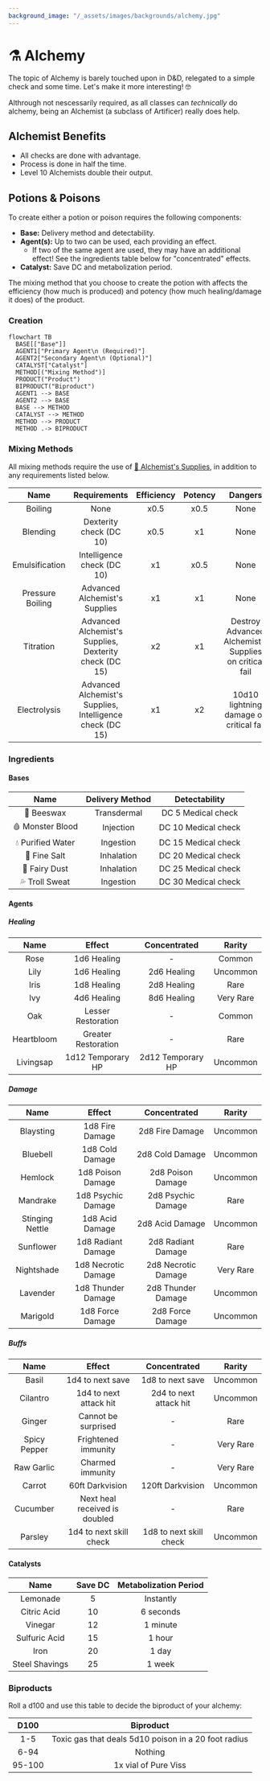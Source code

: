 ```yaml
---
background_image: "/_assets/images/backgrounds/alchemy.jpg"
---
```


# ⚗️ Alchemy

The topic of Alchemy is barely touched upon in D&D, relegated to a simple check and some time. Let's make it more interesting! 🤓

Althrough not nescessarily required, as all classes can _technically_ do alchemy, being an Alchemist (a subclass of Artificer) really does help.

## Alchemist Benefits

- All checks are done with advantage.
- Process is done in half the time.
- Level 10 Alchemists double their output.

## Potions & Poisons

To create either a potion or poison requires the following components:

- **Base:** Delivery method and detectability.
- **Agent(s):** Up to two can be used, each providing an effect.
  - If two of the same agent are used, they may have an additional effect! See the ingredients table below for "concentrated" effects.
- **Catalyst:** Save DC and metabolization period.

The mixing method that you choose to create the potion with affects the efficiency (how much is produced) and potency (how much healing/damage it does) of the product.

### Creation

```mermaid
flowchart TB
  BASE[["Base"]]
  AGENT1["Primary Agent\n (Required)"]
  AGENT2["Secondary Agent\n (Optional)"]
  CATALYST["Catalyst"]
  METHOD[("Mixing Method")]
  PRODUCT("Product")
  BIPRODUCT("Biproduct")
  AGENT1 --> BASE
  AGENT2 --> BASE
  BASE --> METHOD
  CATALYST --> METHOD
  METHOD --> PRODUCT
  METHOD .-> BIPRODUCT
```

### Mixing Methods

All mixing methods require the use of <a href="https://www.dndbeyond.com/equipment/alchemists-supplies" target="_blank">🐉 Alchemist's Supplies</a>, in addition to any requirements listed below.

|       Name       |                       Requirements                        | Efficiency | Potency |                        Dangers                         |
| :--------------: | :-------------------------------------------------------: | :--------: | :-----: | :----------------------------------------------------: |
|     Boiling      |                           None                            |    x0.5    |  x0.5   |                          None                          |
|     Blending     |                  Dexterity check (DC 10)                  |    x0.5    |   x1    |                          None                          |
|  Emulsification  |                Intelligence check (DC 10)                 |     x1     |  x0.5   |                          None                          |
| Pressure Boiling |               Advanced Alchemist's Supplies               |     x1     |   x1    |                          None                          |
|    Titration     |  Advanced Alchemist's Supplies, Dexterity check (DC 15)   |     x2     |   x1    | Destroy Advanced Alchemist's Supplies on critical fail |
|   Electrolysis   | Advanced Alchemist's Supplies, Intelligence check (DC 15) |     x1     |   x2    |        10d10 lightning damage on critical fail         |

### Ingredients

#### Bases

|       Name        | Delivery Method |    Detectability    |
| :---------------: | :-------------: | :-----------------: |
|    🐝 Beeswax     |   Transdermal   | DC 5 Medical check  |
| 🩸 Monster Blood  |    Injection    | DC 10 Medical check |
| 💧 Purified Water |    Ingestion    | DC 15 Medical check |
|   🧂 Fine Salt    |   Inhalation    | DC 20 Medical check |
|   💨 Fairy Dust   |   Inhalation    | DC 25 Medical check |
|  💦 Troll Sweat   |    Ingestion    | DC 30 Medical check |

#### Agents

##### Healing

|    Name    |       Effect        |   Concentrated    |  Rarity   |
| :--------: | :-----------------: | :---------------: | :-------: |
|    Rose    |     1d6 Healing     |         -         |  Common   |
|    Lily    |     1d6 Healing     |    2d6 Healing    | Uncommon  |
|    Iris    |     1d8 Healing     |    2d8 Healing    |   Rare    |
|    Ivy     |     4d6 Healing     |    8d6 Healing    | Very Rare |
|    Oak     | Lesser Restoration  |         -         |  Common   |
| Heartbloom | Greater Restoration |         -         |   Rare    |
| Livingsap  |  1d12 Temporary HP  | 2d12 Temporary HP | Uncommon  |

##### Damage

|      Name       |       Effect        |    Concentrated     |  Rarity   |
| :-------------: | :-----------------: | :-----------------: | :-------: |
|    Blaysting    |   1d8 Fire Damage   |   2d8 Fire Damage   | Uncommon  |
|    Bluebell     |   1d8 Cold Damage   |   2d8 Cold Damage   | Uncommon  |
|     Hemlock     |  1d8 Poison Damage  |  2d8 Poison Damage  | Uncommon  |
|    Mandrake     | 1d8 Psychic Damage  | 2d8 Psychic Damage  |   Rare    |
| Stinging Nettle |   1d8 Acid Damage   |   2d8 Acid Damage   | Uncommon  |
|    Sunflower    | 1d8 Radiant Damage  | 2d8 Radiant Damage  |   Rare    |
|   Nightshade    | 1d8 Necrotic Damage | 2d8 Necrotic Damage | Very Rare |
|    Lavender     | 1d8 Thunder Damage  | 2d8 Thunder Damage  | Uncommon  |
|    Marigold     |  1d8 Force Damage   |  2d8 Force Damage   | Uncommon  |

##### Buffs

|     Name     |            Effect             |      Concentrated       |  Rarity   |
| :----------: | :---------------------------: | :---------------------: | :-------: |
|    Basil     |       1d4 to next save        |    1d8 to next save     | Uncommon  |
|   Cilantro   |    1d4 to next attack hit     | 2d4 to next attack hit  | Uncommon  |
|    Ginger    |      Cannot be surprised      |            -            |   Rare    |
| Spicy Pepper |      Frightened immunity      |            -            | Very Rare |
|  Raw Garlic  |       Charmed immunity        |            -            | Very Rare |
|    Carrot    |        60ft Darkvision        |    120ft Darkvision     | Uncommon  |
|   Cucumber   | Next heal received is doubled |            -            |   Rare    |
|   Parsley    |    1d4 to next skill check    | 1d8 to next skill check | Uncommon  |

#### Catalysts

|      Name      | Save DC | Metabolization Period |
| :------------: | :-----: | :-------------------: |
|    Lemonade    |    5    |       Instantly       |
|  Citric Acid   |   10    |       6 seconds       |
|    Vinegar     |   12    |       1 minute        |
| Sulfuric Acid  |   15    |        1 hour         |
|      Iron      |   20    |         1 day         |
| Steel Shavings |   25    |        1 week         |

### Biproducts

Roll a d100 and use this table to decide the biproduct of your alchemy:

|  D100  |                      Biproduct                       |
| :----: | :--------------------------------------------------: |
|  1-5   | Toxic gas that deals 5d10 poison in a 20 foot radius |
|  6-94  |                       Nothing                        |
| 95-100 |                 1x vial of Pure Viss                 |
